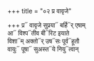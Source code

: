 +++
title = "०२ प्र वावृजे"

+++
प्र᳓ वावृजे सुप्रया᳓ बर्हि᳓र् एषाम्  
आ᳓ विश्प᳓तीव बी᳓रिट इयाते  
विशा᳓म् अक्तो᳓र् उष᳓सः पूर्व᳓हूतौ  
वायुः᳓ पूषा᳓ सुअस्त᳓ये नियु᳓त्वान्